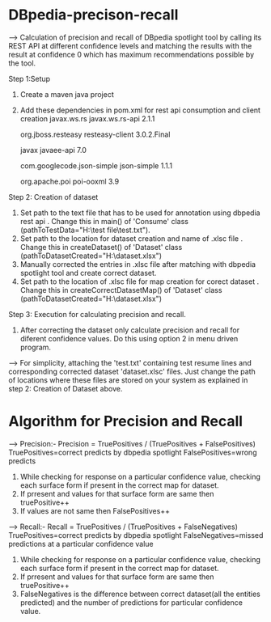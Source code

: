 # DBpedia-precison-recall
--> Calculation of precision and recall of DBpedia spotlight tool by calling its REST API at different confidence levels and matching the results with the result at confidence 0 which has maximum recommendations possible by the tool.

Step 1:Setup

1) Create a maven java project 

2) Add these dependencies in pom.xml for rest api consumption and client creation
	<groupId>javax.ws.rs</groupId>
	<artifactId>javax.ws.rs-api</artifactId>
	<version>2.1.1</version>
	
	<groupId>org.jboss.resteasy</groupId>
	<artifactId>resteasy-client</artifactId>
	<version>3.0.2.Final</version>
	
	<groupId>javax</groupId>
   	<artifactId>javaee-api</artifactId>
   	<version>7.0</version>
	
	<groupId>com.googlecode.json-simple</groupId>
	<artifactId>json-simple</artifactId>
	<version>1.1.1</version>
	
	<groupId>org.apache.poi</groupId>
        <artifactId>poi-ooxml</artifactId>
        <version>3.9</version>

Step 2: Creation of dataset

1) Set path to the text file that has to be used for annotation using dbpedia rest api . Change this in main() of 'Consume' class (pathToTestData="H:\\test file\\test.txt").
2) Set path to the location for dataset creation and name of .xlsc file . Change this in createDataset() of 'Dataset' class (pathToDatasetCreated="H:\\dataset.xlsx")
3) Manually corrected the entries in .xlsc file after matching with dbpedia spotlight tool and create correct dataset.
4) Set path to the location of .xlsc file for map creation for corect dataset . Change this in createCorrectDatasetMap() of 'Dataset' class (pathToDatasetCreated="H:\\dataset.xlsx")

Step 3: Execution for calculating precision and recall.

1) After correcting the dataset only calculate precision and recall for diferent confidence values. Do this using option 2 in menu driven program.

--> For simplicity, attaching the 'test.txt' containing test resume lines and corresponding corrected dataset 'dataset.xlsc' files.
Just change the path of locations where these files are stored on your system as explained in step 2: Creation of Dataset above.

# Algorithm for Precision and Recall

--> Precision:-
Precision = TruePositives / (TruePositives + FalsePositives)
TruePositives=correct predicts by dbpedia spotlight
FalsePositives=wrong predicts

1) While checking for response on a particular confidence value, checking each surface form if present in the correct map for dataset.
2) If prresent and values for that surface form are same then truePositive++
3) If values are not same then FalsePositives++

--> Recall:-
Recall = TruePositives / (TruePositives + FalseNegatives)
TruePositives=correct predicts by dbpedia spotlight
FalseNegatives=missed predictions at a particular confidence value

1) While checking for response on a particular confidence value, checking each surface form if present in the correct map for dataset.
2) If prresent and values for that surface form are same then truePositive++
3) FalseNegatives is the difference between correct dataset(all the entities predicted) and the number of predictions for particular confidence value.
